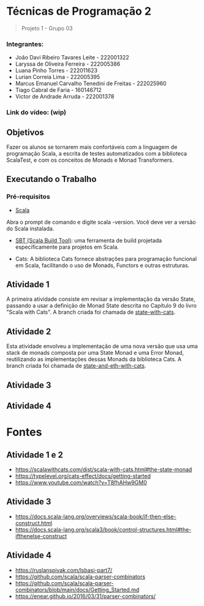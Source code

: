 # Técnicas de Programação 2

> Projeto 1 - Grupo 03

### Integrantes:
* João Davi Ribeiro Tavares Leite - 222001322
* Laryssa de Oliveira Ferreira - 222005386
* Luana Pinho Torres - 222011623
* Lurian Correia Lima - 222005395
* Marcus Emanuel Carvalho Tenedini de Freitas - 222025960
* Tiago Cabral de Faria - 160146712
* Victor de Andrade Arruda - 222001378

### Link do vídeo: (wip)

## Objetivos

Fazer os alunos se tornarem mais confortáveis com a linguagem de programação Scala, a escrita de testes automatizados com a biblioteca ScalaTest, e com os conceitos de Monads e Monad Transformers.


## Executando o Trabalho

### Pré-requisitos

* [Scala](https://www.scala-lang.org/download/) 

Abra o prompt de comando e digite scala -version. Você deve ver a versão do Scala instalada.

* [SBT (Scala Build Tool)]([https://www.scala-sbt.org/download.html](https://www.scala-sbt.org/index.html)): uma ferramenta de build projetada especificamente para projetos em Scala.

* Cats: A biblioteca Cats fornece abstrações para programação funcional em Scala, facilitando o uso de Monads, Functors e outras estruturas.


## Atividade 1
A primeira atividade consiste em revisar a implementação da versão State, passando a usar a definição de Monad State descrita no Capítulo 9 do livro "Scala with Cats".
A branch criada foi chamada de [state-with-cats](https://github.com/TP2-Grupo03/FLanguageG03/tree/state-with-cats).

## Atividade 2
Esta atividade envolveu a implementação de uma nova versão que usa uma stack de monads composta por uma State Monad e uma Error Monad, reutilizando as implementações dessas Monads da biblioteca Cats. A branch criada foi chamada de [state-and-eth-with-cats](https://github.com/TP2-Grupo03/FLanguageG03/tree/state-and-eh-with-cats).

## Atividade 3

## Atividade 4

# Fontes
## Atividade 1 e 2
* https://scalawithcats.com/dist/scala-with-cats.html#the-state-monad
* https://typelevel.org/cats-effect/docs/getting-started
* https://www.youtube.com/watch?v=T8fhAHw9GM0

## Atividade 3 
* https://docs.scala-lang.org/overviews/scala-book/if-then-else-construct.html
* https://docs.scala-lang.org/scala3/book/control-structures.html#the-ifthenelse-construct

## Atividade 4
* https://ruslanspivak.com/lsbasi-part7/
* https://github.com/scala/scala-parser-combinators
* https://github.com/scala/scala-parser-combinators/blob/main/docs/Getting_Started.md
* https://enear.github.io/2016/03/31/parser-combinators/
